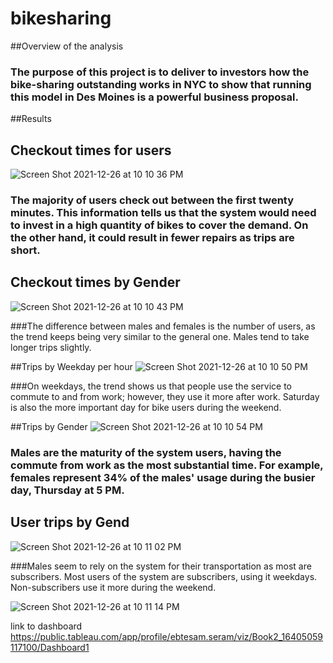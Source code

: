 # bikesharing


##Overview of the analysis
### The purpose of this project is to deliver to investors how the bike-sharing outstanding works in NYC to show that running this model in Des Moines is a powerful business proposal.

##Results
## Checkout times for users
![Screen Shot 2021-12-26 at 10 10 36 PM](https://user-images.githubusercontent.com/90746609/147437280-f1b9ec7a-00da-46e0-a70a-d9f86d831045.png)

### The majority of users check out between the first twenty minutes. This information tells us that the system would need to invest in a high quantity of bikes to cover the demand. On the other hand, it could result in fewer repairs as trips are short.

## Checkout times by Gender
![Screen Shot 2021-12-26 at 10 10 43 PM](https://user-images.githubusercontent.com/90746609/147437257-592e4ea3-f8cf-4a19-be80-e90ac608570f.png)

###The difference between males and females is the number of users, as the trend keeps being very similar to the general one. Males tend to take longer trips slightly.

##Trips by Weekday per hour
![Screen Shot 2021-12-26 at 10 10 50 PM](https://user-images.githubusercontent.com/90746609/147437400-bc87cf16-991b-4d98-addb-6586d49f1d33.png)

###On weekdays, the trend shows us that people use the service to commute to and from work; however, they use it more after work. Saturday is also the more important day for bike users during the weekend.

##Trips by Gender
![Screen Shot 2021-12-26 at 10 10 54 PM](https://user-images.githubusercontent.com/90746609/147437507-6f5cc46c-3d7d-4ca8-a050-8161321ff42a.png)

### Males are the maturity of the system users, having the commute from work as the most substantial time. For example, females represent 34% of the males' usage during the busier day, Thursday at 5 PM.

## User trips by Gend
![Screen Shot 2021-12-26 at 10 11 02 PM](https://user-images.githubusercontent.com/90746609/147437578-737d7c71-0ff7-49a8-ac3c-0233bd520976.png)

###Males seem to rely on the system for their transportation as most are subscribers. Most users of the system are subscribers, using it weekdays. Non-subscribers use it more during the weekend.


![Screen Shot 2021-12-26 at 10 11 14 PM](https://user-images.githubusercontent.com/90746609/147437698-584cd83b-fbbb-4ed1-b133-5dcedcfc7648.png)

link to dashboard
https://public.tableau.com/app/profile/ebtesam.seram/viz/Book2_16405059117100/Dashboard1
